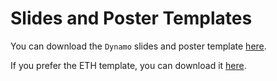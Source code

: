# Slides and Poster Templates

You can download the `Dynamo` slides and poster template [here](../student_project_resources/presentation-template-main.zip).

If you prefer the ETH template, you can download it [here](https://ethz.ch/staffnet/en/service/communication/corporate-design/templates.html#Praesentation).
